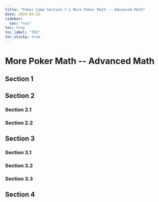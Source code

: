 ```yaml
---
title: "Poker Camp Section 7.1 More Poker Math -- Advanced Math"
date: 2024-04-25
sidebar:
  nav: "nav"
toc: true
toc_label: "TOC"
toc_sticky: true
---
```


# More Poker Math -- Advanced Math

## Section 1

## Section 2
### Section 2.1
### Section 2.2


## Section 3
### Section 3.1
### Section 3.2
### Section 3.3

## Section 4
